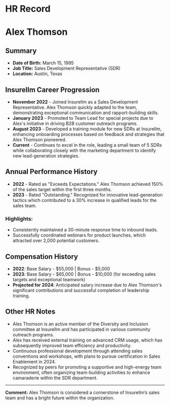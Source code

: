 # HR Record

# Alex Thomson

## Summary

- **Date of Birth:** March 15, 1995
- **Job Title:** Sales Development Representative (SDR)
- **Location:** Austin, Texas

## Insurellm Career Progression

- **November 2022** - Joined Insurellm as a Sales Development Representative. Alex Thomson quickly adapted to the team, demonstrating exceptional communication and rapport-building skills.
- **January 2023** - Promoted to Team Lead for special projects due to Alex's initiative in driving B2B customer outreach programs.
- **August 2023** - Developed a training module for new SDRs at Insurellm, enhancing onboarding processes based on feedback and strategies that Alex Thomson pioneered.
- **Current** - Continues to excel in the role, leading a small team of 5 SDRs while collaborating closely with the marketing department to identify new lead-generation strategies.

## Annual Performance History

- **2022** - Rated as "Exceeds Expectations." Alex Thomson achieved 150% of the sales target within the first three months.
- **2023** - Rated "Outstanding." Recognized for innovative lead-generation tactics which contributed to a 30% increase in qualified leads for the sales team.

### Highlights:

- Consistently maintained a 30-minute response time to inbound leads.
- Successfully coordinated webinars for product launches, which attracted over 2,000 potential customers.

## Compensation History

- **2022**: Base Salary - $55,000 | Bonus - $5,000
- **2023**: Base Salary - $65,000 | Bonus - $10,000 (for exceeding sales targets and exceptional teamwork)
- **Projected for 2024**: Anticipated salary increase due to Alex Thomson's significant contributions and successful completion of leadership training.

## Other HR Notes

- Alex Thomson is an active member of the Diversity and Inclusion committee at Insurellm and has participated in various community outreach programs.
- Alex has received external training on advanced CRM usage, which has subsequently improved team efficiency and productivity.
- Continuous professional development through attending sales conventions and workshops, with plans to pursue certification in Sales Enablement in 2024.
- Recognized by peers for promoting a supportive and high-energy team environment, often organizing team-building activities to enhance camaraderie within the SDR department.

---

**Comment:** Alex Thomson is considered a cornerstone of Insurellm’s sales team and has a bright future within the organization.
